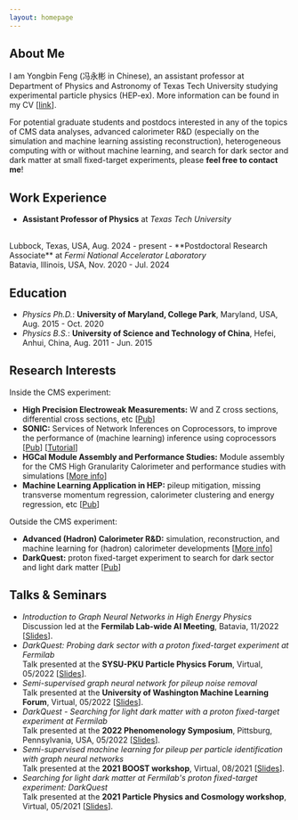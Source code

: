 ```yaml
---
layout: homepage
---
```


## About Me

I am Yongbin Feng (冯永彬 in Chinese), an assistant professor at Department of Physics and Astronomy of Texas Tech University studying experimental particle physics (HEP-ex). More information can be found in my CV [<a href="files/cv/cv.pdf">link</a>].

For potential graduate students and postdocs interested in any of the topics of CMS data analyses, advanced calorimeter R&D (especially on the simulation and machine learning assisting reconstruction), heterogeneous computing with or without machine learning, and search for dark sector and dark matter at small fixed-target experiments, please **feel free to contact me**! 

## Work Experience
- **Assistant Professor of Physics** at <em>Texas Tech University</em>
<br>
Lubbock, Texas, USA, Aug. 2024 - present
- **Postdoctoral Research Associate** at <em>Fermi National Accelerator Laboratory</em>
<br> 
Batavia, Illinois, USA, Nov. 2020 - Jul. 2024

## Education

- <em>Physics Ph.D.</em>: **University of Maryland, College Park**, Maryland, USA, Aug. 2015 - Oct. 2020
- <em>Physics B.S.</em>: **University of Science and Technology of China**, Hefei, Anhui, China, Aug. 2011 - Jun. 2015

## Research Interests

Inside the CMS experiment:
- **High Precision Electroweak Measurements:** W and Z cross sections, differential cross sections, etc [<a href="https://arxiv.org/abs/2408.03744">Pub</a>]
- **SONIC:** Services of Network Inferences on Coprocessors, to improve the performance of (machine learning) inference using coprocessors [<a href="https://arxiv.org/abs/2402.15366">Pub</a>] [<a href="https://yongbinfeng.gitbook.io/sonictutorial">Tutorial</a>]
- **HGCal Module Assembly and Performance Studies:** Module assembly for the CMS High Granularity Calorimeter and performance studies with simulations [<a href="https://www.depts.ttu.edu/phas/apdl/HGCAL/index.php">More info</a>]
- **Machine Learning Application in HEP:** pileup mitigation, missing transverse momentum regression, calorimeter clustering and energy regression, etc [<a href="https://arxiv.org/abs/2203.15823">Pub</a>]

Outside the CMS experiment:
- **Advanced (Hadron) Calorimeter R&D:** simulation, reconstruction, and machine learning for (hadron) calorimeter developments [<a href="https://www.depts.ttu.edu/phas/apdl/index.php">More info</a>]
- **DarkQuest:** proton fixed-target experiment to search for dark sector and light dark matter [<a href="https://arxiv.org/abs/2203.08322">Pub</a>]


## Talks & Seminars
- <em>Introduction to Graph Neural Networks in High Energy Physics</em>
  <br>
  Discussion led at the **Fermilab Lab-wide AI Meeting**, Batavia, 11/2022 [<a href="files/slides/intro_to_gnn.pdf">Slides</a>].
- <em>DarkQuest: Probing dark sector with a proton fixed-target experiment at Fermilab</em>
  <br>
  Talk presented at the **SYSU-PKU Particle Physics Forum**, Virtual, 05/2022 [<a href="files/slides/DQ_PKU_May22.pdf">Slides</a>].
- <em>Semi-supervised graph neural network for pileup noise removal</em>
  <br>
  Talk presented at the **University of Washington Machine Learning Forum**, Virtual, 05/2022 [<a href="files/slides/SSLPUPPI_UWEPE_May3.pdf">Slides</a>].
- <em>DarkQuest - Searching for light dark matter with a proton fixed-target experiment at Fermilab</em>
  <br>
  Talk presented at the **2022 Phenomenology Symposium**, Pittsburg, Pennsylvania, USA, 05/2022 [<a href="files/slides/DQ_Pheno_May9th_v0.pdf">Slides</a>].
- <em>Semi-supervised machine learning for pileup per particle identification with graph neural networks</em>
  <br>
  Talk presented at the **2021 BOOST workshop**, Virtual, 08/2021 [<a href="files/slides/GNNPUPPI_BOOST.pdf">Slides</a>].
- <em>Searching for light dark matter at Fermilab's proton fixed-target experiment: DarkQuest</em>
  <br>
  Talk presented at the **2021 Particle Physics and Cosmology workshop**, Virtual, 05/2021 [<a href="files/slides/DQ_PPC_0520_v1.pdf">Slides</a>].
